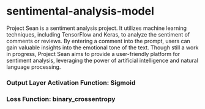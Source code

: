 # sentimental-analysis-model

Project Sean is a sentiment analysis project. It utilizes machine learning techniques, including TensorFlow and Keras, to analyze the sentiment of comments or reviews.
By entering a comment into the prompt, users can gain valuable insights into the emotional tone of the text. Though still a work in progress, Project Sean aims
to provide a user-friendly platform for sentiment analysis, leveraging the power of artificial intelligence and natural language processing.

### Output Layer Activation Function: Sigmoid
### Loss Function: binary_crossentropy
